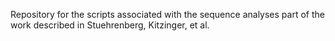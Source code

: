 Repository for the scripts associated with the sequence analyses part of the work described in Stuehrenberg, Kitzinger, et al. 

